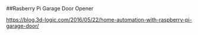 ##Rasberry Pi Garage Door Opener

https://blog.3d-logic.com/2016/05/22/home-automation-with-raspberry-pi-garage-door/
